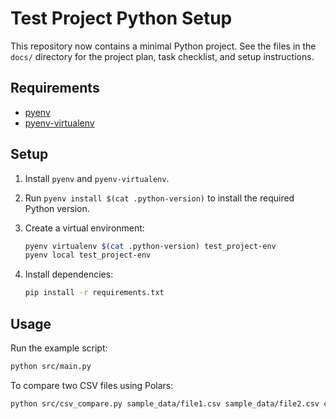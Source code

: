 # Test Project Python Setup

This repository now contains a minimal Python project.
See the files in the `docs/` directory for the project plan, task checklist, and setup instructions.

## Requirements

- [pyenv](https://github.com/pyenv/pyenv)
- [pyenv-virtualenv](https://github.com/pyenv/pyenv-virtualenv)

## Setup

1. Install `pyenv` and `pyenv-virtualenv`.
2. Run `pyenv install $(cat .python-version)` to install the required Python version.
3. Create a virtual environment:

   ```bash
   pyenv virtualenv $(cat .python-version) test_project-env
   pyenv local test_project-env
   ```
4. Install dependencies:

   ```bash
   pip install -r requirements.txt
   ```

## Usage

Run the example script:

```bash
python src/main.py
```

To compare two CSV files using Polars:

```bash
python src/csv_compare.py sample_data/file1.csv sample_data/file2.csv comparison_results.csv
```
